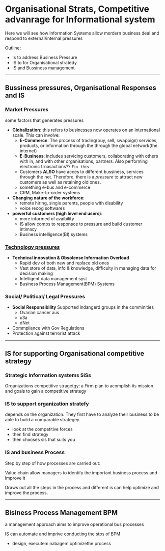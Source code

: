 # Organisational Strats, Competitive advanrage for Informational system

Here we will see how Information Systems allow mordern business deal and respond to external/internal pressures

Outline:

- Is to address Business Pressure
- IS to for Organisational stratedy
- IS and Bussiness management

---

## Bussiness pressures, Organisational Responses and IS

### Market Pressures

some factors that generates pressures

- __Globalization__: this refers to businesses now operates on an international scale. This can involve:
  - __E-Commerce__: The process of trading(buy, sell, swappign) services, products, or information through the through the global network(the internet)
  - __E-Business__: includes servicing customers, collaborating with others with in, and with other organisations, partners. Also performing electronic trnasactions?? `Fix this`
  - Customers __ALSO__ have acces to different bussiness, services through the net. Therefore, there is a _pressure_ to attract new customers as well as retaining old ones.
  - something e-bus and e-commerce
  - CRM, Make-to-order systems
- __Changing nature of the workforce__: 
  - remote hiring, single parents, people with disability
  - voice recog softwares
- __powerful customers (high level end users)__:
  - more informed of avaibility
  - IS allow comps to responsce to pressure and build customer intimacy
  - Business intelligence(BI) systems

### <u>Technology pressures</U>

- __Technical innovation & Obsolense Information Overload__
  - Rapid dev of both new and replace old ones
  - Vast store of data, info & knowledge, difficulty in managing data for decision making
  - Intelligent data management syst
  - Business Process Management(BPM) Systems

### Social/ Political/ Legal Pressures

- __Social Responsibility__
Supported indangerd groups in the comminities
  - Ovarian cancer aus
  - u3a
  - dNet
- Commpliance with Gov Regulations
- Protection against terrorist attack

---

## IS for supporting Organisational competitive strategy

### Strategic Information systems __SiSs__

Organizations competitive stragetgy: a Firm plan to acomplish its mission and goals to gain a competitive strategy

### IS to support organization stratefy

depends on the organization. They first have to analyze their business to be able to build a comparable strategey.

- look at the competitive forces
- then find strategy
- then chooses sis that suits you

### IS and business Process

Step by step of how processes are carried out:

Value chain allow managers to identify the important business process and improve it

Draws out all the steps in the process and different is can help optimize and improve the process.

---

## Bisiness Process Management BPM

a management approach aims to improve operational bus processes

IS can automate and imprive conducting the stps of BPM

- design, executem nabagem optimizethe process

##
